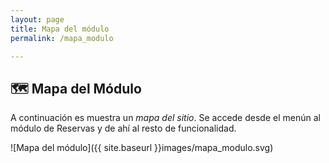 ```yaml
---
layout: page
title: Mapa del módulo
permalink: /mapa_modulo

--- 
```

## 🗺️ Mapa del Módulo

A continuación es muestra un *mapa del sitio*. Se accede desde el menún al módulo de Reservas y de ahí al resto de funcionalidad.

![Mapa del módulo]({{ site.baseurl }}images/mapa_modulo.svg)